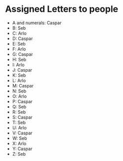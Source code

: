 # Assigned Letters to people

* A and numerals: Caspar
* B: Seb
* C: Arlo
* D: Caspar
* E: Seb
* F: Arlo
* G: Caspar
* H: Seb
* I: Arlo
* J: Caspar
* K: Seb
* L: Arlo
* M: Caspar
* N: Seb
* O: Arlo
* P: Caspar
* Q: Seb
* R: Seb
* S: Caspar
* T: Seb
* U: Arlo
* V: Caspar
* W: Seb
* X: Arlo
* Y: Caspar
* Z: Seb
